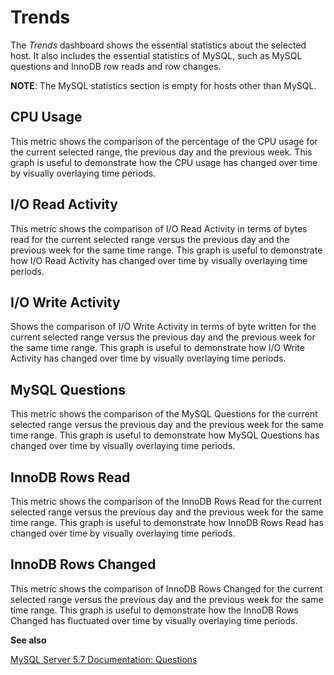 # Trends

The *Trends* dashboard shows the essential statistics about the selected
host. It also includes the essential statistics of MySQL, such as MySQL
questions and InnoDB row reads and row changes.

**NOTE**: The MySQL statistics section is empty for hosts other than MySQL.

## CPU Usage

This metric shows the comparison of the percentage of the CPU usage for the
current selected range, the previous day and the previous week.
This graph is useful to demonstrate how the CPU usage has changed over time by
visually overlaying time periods.

## I/O Read Activity

This metric shows the comparison of I/O Read Activity in terms of bytes read for
the current selected range versus the previous day and the previous week for the
same time range. This graph is useful to demonstrate how I/O Read Activity has
changed over time by visually overlaying time periods.

## I/O Write Activity

Shows the comparison of I/O Write Activity in terms of byte written for the
current selected range versus the previous day and the previous week for the
same time range. This graph is useful to demonstrate how I/O Write Activity has
changed over time by visually overlaying time periods.

## MySQL Questions

This metric shows the comparison of the MySQL Questions for the current
selected range versus the previous day and the previous week for the same time
range. This graph is useful to demonstrate how MySQL Questions has changed
over time by visually overlaying time periods.

## InnoDB Rows Read

This metric shows the comparison of the InnoDB Rows Read for the current
selected range versus the previous day and the previous week for the same time
range. This graph is useful to demonstrate how InnoDB Rows Read has changed
over time by visually overlaying time periods.

## InnoDB Rows Changed

This metric shows the comparison of InnoDB Rows Changed for the current
selected range versus the previous day and the previous week for the same time
range. This graph is useful to demonstrate how the InnoDB Rows Changed has
fluctuated over time by visually overlaying time periods.

**See also**

[MySQL Server 5.7 Documentation: Questions](https://dev.mysql.com/doc/refman/5.7/en/server-status-variables.html#statvar_Questions)
